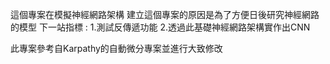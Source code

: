 這個專案在模擬神經網路架構
建立這個專案的原因是為了方便日後研究神經網路的模型
下一站指標 : 1.測試反傳遞功能  2.透過此基礎神經網路架構實作出CNN

此專案參考自Karpathy的自動微分專案並進行大致修改
